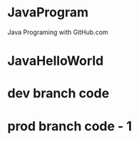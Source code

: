 # JavaProgram
Java Programing with GitHub.com
# JavaHelloWorld
# dev branch code
# prod branch code - 1 
